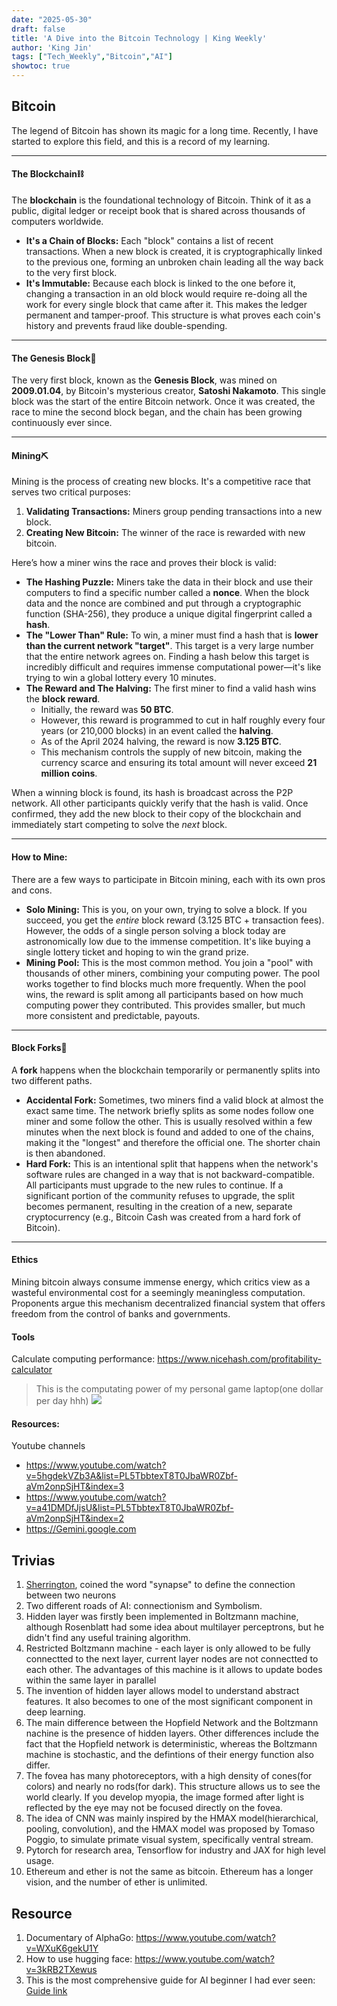 ```yaml
---
date: "2025-05-30"
draft: false
title: 'A Dive into the Bitcoin Technology | King Weekly'
author: 'King Jin'
tags: ["Tech_Weekly","Bitcoin","AI"]
showtoc: true
---
```

## Bitcoin
The legend of Bitcoin has shown its magic for a long time. Recently, I have started to explore this field, and this is a record of my learning.

---

#### The Blockchain⛓️

The **blockchain** is the foundational technology of Bitcoin. Think of it as a public, digital ledger or receipt book that is shared across thousands of computers worldwide.

* **It's a Chain of Blocks:** Each "block" contains a list of recent transactions. When a new block is created, it is cryptographically linked to the previous one, forming an unbroken chain leading all the way back to the very first block.
* **It's Immutable:** Because each block is linked to the one before it, changing a transaction in an old block would require re-doing all the work for every single block that came after it. This makes the ledger permanent and tamper-proof. This structure is what proves each coin's history and prevents fraud like double-spending.

---

#### The Genesis Block📜

The very first block, known as the **Genesis Block**, was mined on **2009.01.04**, by Bitcoin's mysterious creator, **Satoshi Nakamoto**. This single block was the start of the entire Bitcoin network. Once it was created, the race to mine the second block began, and the chain has been growing continuously ever since.

---

#### Mining⛏️

Mining is the process of creating new blocks. It's a competitive race that serves two critical purposes:
1.  **Validating Transactions:** Miners group pending transactions into a new block.
2.  **Creating New Bitcoin:** The winner of the race is rewarded with new bitcoin.

Here’s how a miner wins the race and proves their block is valid:

* **The Hashing Puzzle:** Miners take the data in their block and use their computers to find a specific number called a **nonce**. When the block data and the nonce are combined and put through a cryptographic function (SHA-256), they produce a unique digital fingerprint called a **hash**.
* **The "Lower Than" Rule:** To win, a miner must find a hash that is **lower than the current network "target"**. This target is a very large number that the entire network agrees on. Finding a hash below this target is incredibly difficult and requires immense computational power—it's like trying to win a global lottery every 10 minutes.
* **The Reward and The Halving:** The first miner to find a valid hash wins the **block reward**.
    * Initially, the reward was **50 BTC**.
    * However, this reward is programmed to cut in half roughly every four years (or 210,000 blocks) in an event called the **halving**.
    * As of the April 2024 halving, the reward is now **3.125 BTC**.
    * This mechanism controls the supply of new bitcoin, making the currency scarce and ensuring its total amount will never exceed **21 million coins**.

When a winning block is found, its hash is broadcast across the P2P network. All other participants quickly verify that the hash is valid. Once confirmed, they add the new block to their copy of the blockchain and immediately start competing to solve the *next* block.

---

#### How to Mine:

There are a few ways to participate in Bitcoin mining, each with its own pros and cons.

* **Solo Mining:** This is you, on your own, trying to solve a block. If you succeed, you get the *entire* block reward (3.125 BTC + transaction fees). However, the odds of a single person solving a block today are astronomically low due to the immense competition. It's like buying a single lottery ticket and hoping to win the grand prize.
* **Mining Pool:** This is the most common method. You join a "pool" with thousands of other miners, combining your computing power. The pool works together to find blocks much more frequently. When the pool wins, the reward is split among all participants based on how much computing power they contributed. This provides smaller, but much more consistent and predictable, payouts.


---

#### Block Forks🍴

A **fork** happens when the blockchain temporarily or permanently splits into two different paths.

* **Accidental Fork:** Sometimes, two miners find a valid block at almost the exact same time. The network briefly splits as some nodes follow one miner and some follow the other. This is usually resolved within a few minutes when the next block is found and added to one of the chains, making it the "longest" and therefore the official one. The shorter chain is then abandoned.
* **Hard Fork:** This is an intentional split that happens when the network's software rules are changed in a way that is not backward-compatible. All participants must upgrade to the new rules to continue. If a significant portion of the community refuses to upgrade, the split becomes permanent, resulting in the creation of a new, separate cryptocurrency (e.g., Bitcoin Cash was created from a hard fork of Bitcoin).

---
#### Ethics
Mining bitcoin always consume immense energy, which critics view as a wasteful environmental cost for a seemingly meaningless computation. Proponents argue this mechanism decentralized financial system that offers freedom from the control of banks and governments.


#### Tools
Calculate computing performance: https://www.nicehash.com/profitability-calculator
> This is the computating power of my personal game laptop(one dollar per day hhh)
![](/Interesting_thing/computating_power.png)

#### Resources:
Youtube channels
- https://www.youtube.com/watch?v=5hgdekVZb3A&list=PL5TbbtexT8T0JbaWR0Zbf-aVm2onpSjHT&index=3
- https://www.youtube.com/watch?v=a41DMDfJjsU&list=PL5TbbtexT8T0JbaWR0Zbf-aVm2onpSjHT&index=2
- https://Gemini.google.com


## Trivias
1. [Sherrington](https://en.wikipedia.org/wiki/Charles_Scott_Sherrington), coined the word "synapse" to define the connection between two neurons
2. Two different roads of AI: connectionism and Symbolism.
3. Hidden layer was firstly been implemented in Boltzmann machine, although Rosenblatt had some idea about multilayer perceptrons, but he didn't find any useful training algorithm.
4. Restricted Boltzmann machine - each layer is only allowed to be fully connectted to the next layer, current layer nodes are not connectted to each other. The advantages of this machine is it allows to update bodes within the same layer in parallel
5. The invention of hidden layer allows model to understand abstract features. It also becomes to one of the most significant component in deep learning.
6. The main difference between the Hopfield Network and the Boltzmann nachine is the presence of hidden layers. Other differences include the fact that the Hopfield network is deterministic, whereas the Boltzmann machine is stochastic, and the defintions of their energy function also differ.
7. The fovea has many photoreceptors, with a high density of cones(for colors) and nearly no rods(for dark). This structure allows us to see the world clearly. If you develop myopia, the image formed after light is reflected by the eye may not be focused directly on the fovea.
8. The idea of CNN was mainly inspired by the HMAX model(hierarchical, pooling, convolution), and the HMAX model was proposed by Tomaso Poggio, to simulate primate visual system, specifically ventral stream.
9. Pytorch for research area, Tensorflow for industry and JAX for high level usage.
10. Ethereum and ether is not the same as bitcoin. Ethereum has a longer vision, and the number of ether is unlimited.

## Resource
1. Documentary of AlphaGo: https://www.youtube.com/watch?v=WXuK6gekU1Y
2. How to use hugging face: https://www.youtube.com/watch?v=3kRB2TXewus
3. This is the most comprehensive guide for AI beginner I had ever seen: [Guide link](https://www.reddit.com/r/DTU__Delhi/comments/1g0luec/mastering_aiml_in_2024_the_only_resource_guide/) 
